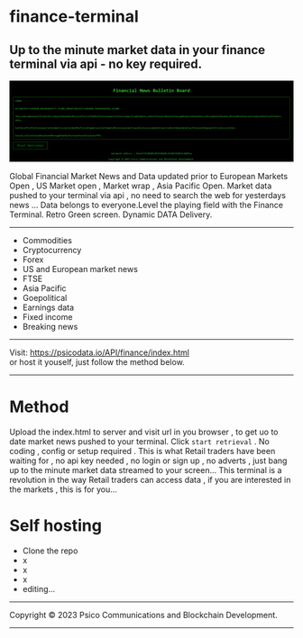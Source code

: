 # finance-terminal

Up to the minute market data in your finance terminal via api - no key required.
-----------------------------------------------------------------------------------------------------------------------------------------------------------------------------------------
![finance-terminal](terminal.png)

Global Financial Market News and Data updated prior to European Markets Open , US Market open , Market wrap , Asia Pacific Open.
Market data pushed to your terminal via api , no need to search the web for yesterdays news ...
Data belongs to everyone.Level the playing field with the Finance Terminal.
Retro Green screen.
Dynamic DATA Delivery.

__________________________________________________________________________________________________________________________________________________________________________________________
* Commodities
* Cryptocurrency
* Forex
* US and European market news
* FTSE
* Asia Pacific
* Goepolitical
* Earnings data
* Fixed income
* Breaking news
******************************************************************************************************************************************************************************************  
 Visit:  https://psicodata.io/API/finance/index.html  
 or host it youself, just follow the method below. 
******************************************************************************************************************************************************************************************
# Method 
Upload the index.html to server and visit url in you browser , to get uo to date market news pushed to your terminal.
Click ```start retrieval``` .
No coding , config or setup required . 
This is what Retail traders have been waiting for , no api key needed , no login or sign up , no adverts , just bang up to the minute market data streamed to your screen...
This terminal is a revolution in the way Retail traders can access data , if you are interested in the markets , this is for you...
# Self hosting
* Clone the repo
* x
* x
* x
* editing...


*****************************************************************************************************************************************************************************************
Copyright © 2023 Psico Communications and Blockchain Development.
__________________________________________________________________________________________________________________________________________________________________________________________
